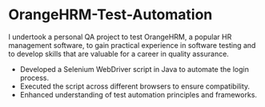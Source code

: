 # OrangeHRM-Test-Automation

I undertook a personal QA project to test OrangeHRM, a popular HR management software, to gain practical experience in software testing and to develop skills that are valuable for a career in quality assurance. 

- Developed a Selenium WebDriver script in Java to automate the login process.
- Executed the script across different browsers to ensure compatibility.
- Enhanced understanding of test automation principles and frameworks.
